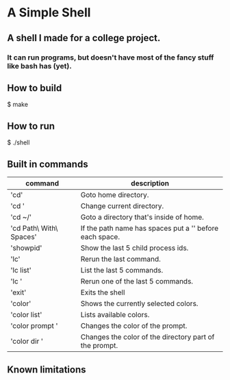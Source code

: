 # A Simple Shell

## A shell I made for a college project.

### It can run programs, but doesn't have most of the fancy stuff like bash has (yet).

## How to build

$ make

## How to run

$ ./shell

## Built in commands

| command | description |
|---------|-------------|
| 'cd' | Goto home directory. |
| 'cd <path>' | Change current directory. |
| 'cd ~/<path>' | Goto a directory that's inside of home. |
| 'cd Path\ With\ Spaces' | If the path name has spaces put a '\' before each space. |
| 'showpid' | Show the last 5 child process ids. |
| 'lc' | Rerun the last command. |
| 'lc list' | List the last 5 commands. |
| 'lc <number from list>' | Rerun one of the last 5 commands. |
| 'exit' | Exits the shell |
| 'color' | Shows the currently selected colors. |
| 'color list' | Lists available colors. |
| 'color prompt <color name>' | Changes the color of the prompt. |
| 'color dir <color name>' | Changes the color of the directory part of the prompt. |

## Known limitations


